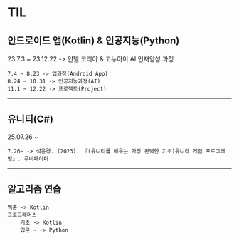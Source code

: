 # TIL

## 안드로이드 앱(Kotlin) & 인공지능(Python)
23.7.3 ~ 23.12.22 -> 인텔 코리아 & 고누아이 AI 인재양성 과정

    7.4 ~ 8.23 -> 앱과정(Android App)
    8.24 ~ 10.31 -> 인공지능과정(AI)
    11.1 ~ 12.22 -> 프로젝트(Project)

------

## 유니티(C#)
25.07.26 ~ 

    7.26~ -> 석윤경. (2023). 『(유니티를 배우는 가장 완벽한 기초)유니티 게임 프로그래밍』. 루비페이퍼

------

## 알고리즘 연습
  
    백준 -> Kotlin
    프로그래머스
        기초 -> Kotlin
        입문 ~ -> Python
